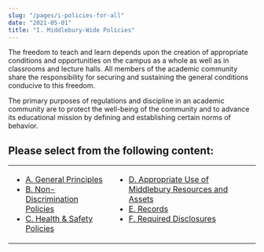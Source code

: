 ```yaml
---
slug: "/pages/i-policies-for-all"
date: "2021-05-01"
title: "I. Middlebury-Wide Policies"
---
```


The freedom to teach and learn depends upon the creation of appropriate conditions and opportunities on the campus as a whole as well as in classrooms and lecture halls.  All members of the academic community share the responsibility for securing and sustaining the general conditions conducive to this freedom.

The primary purposes of regulations and discipline in an academic community are to protect the well-being of the community and to advance its educational mission by defining and establishing certain norms of behavior.

## Please select from the following content:

<table>

<tbody>

<tr valign="top">

<td>

*   [A. General Principles](/about/handbook/policies-for-all/genl-principles)
*   [B. Non-Discrimination Policies](/about/handbook/policies-for-all/non-discrim-policies)
*   [C. Health & Safety Policies](/about/handbook/policies-for-all/health-safety)

</td>

<td>

*   [D. Appropriate Use of Middlebury Resources and Assets](/about/handbook/policies-for-all/appropriate-use)
*   [E. Records](/about/handbook/policies-for-all/records)
*   [F. Required Disclosures](/about/handbook/policies-for-all/f.-required-disclosures)

</td>

</tr>

</tbody>

</table>
